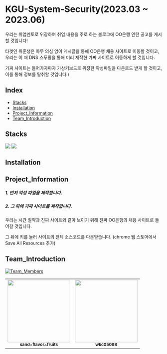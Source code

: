 # KGU-System-Security(2023.03 ~ 2023.06)
우리는 취업멘토로 위장하여 취업 내용을 주로 하는 블로그에 OO은행 인턴 공고를 게시할 것입니다!
<p>타겟인 취준생은 아무 의심 없이 게시글을 통해 OO은행 채용 사이트로 이동할 것이고, 우리는 이 때 DNS 스푸핑을 통해 미리 제작한 가짜 사이트로 이동하게 할 것입니다. 
<p>가짜 사이트는 들어가자마자 가상키보드로 위장한 악성파일을 다운로드 받게 할 것이고, 이를 통해 정보를 탈취할 것입니다:)
  
## Index
- [Stacks](#Stacks)
- [Installation](#Installation)
- [Project_Information](#Project_Information)
- [Team_Introduction](#Team_Introduction)

  
## Stacks
<img src="https://img.shields.io/badge/HTML5-E34F26?style=flat-square&logo=HTML5&logoColor=white" /> <img src="https://img.shields.io/badge/Linux-FCC624?style=flat-square&logo=Linux&logoColor=black" />

## Installation


## Project_Information
##### 1. 먼저 악성 파일을 제작합니다.

##### 2. 그 뒤에 가짜 사이트를 제작합니다.
우리는 시간 절약과 진짜 사이트와 같아 보이기 위해 진짜 OO은행의 채용 사이트로 들어갈 것입니다.
<p>그 뒤에 <F12>키를 눌러 사이트의 전체 소스코드를 다운받습니다. (chrome 웹 스토어에서 Save All Resources 추가)



## Team_Introduction
[![Team_Members](https://img.shields.io/badge/Team_Members-2-orange.svg?style=flat-square)](#contributors-)
<table>
<td align="center"><a href="https://github.com/sand-flavor-fruits"><img src="#" width="200px;" alt=""/><br /><sub><b>sand-flavor-fruits</b></sub></a><br /></td>
<td align="center"><a href="https://github.com/wkc05098"><img src="#" width="200px;" alt=""/><br /><sub><b>wkc05098</b></sub></a><br /></td>
</table>

